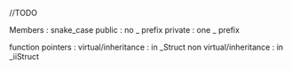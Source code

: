 //TODO

Members :
    snake_case
    public : no _ prefix
    private : one _ prefix



function pointers :
    virtual/inheritance : in _Struct
    non virtual/inheritance : in _iiStruct
